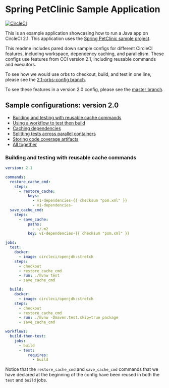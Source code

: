
# Spring PetClinic Sample Application
 
[![CircleCI](https://circleci.com/gh/annapamma/spring-petclinic.svg?style=svg)](https://circleci.com/gh/annapamma/spring-petclinic)

This is an example application showcasing how to run a Java app on CircleCI 2.1. This application uses the [Spring PetClinic sample project](https://projects.spring.io/spring-petclinic/).

This readme includes pared down sample configs for different CircleCI features, including workspace, dependency caching, and parallelism. 
These configs use features from CCI version 2.1, including reusable commands and executors.

To see how we would use orbs to checkout, build, and test in one line, please see the [2.1-orbs-config branch](https://github.com/annapamma/spring-petclinic/tree/2.1-orbs-config).

To see these features in a version 2.0 config, please see the [master branch](https://github.com/annapamma/spring-petclinic/tree/master).

## Sample configurations: version 2.0
- [Building and testing with reusable cache commands](#building-and-testing-with-reusable-cache-commands)
- [Using a workflow to test then build](#using-a-workflow-to-test-then-build)
- [Caching dependencies](#caching-dependencies)
- [Splitting tests across parallel containers](#splitting-tests-across-parallel-containers)
- [Storing code coverage artifacts](#storing-code-coverage-artifacts)
- [All together](#all-together)

### Building and testing with reusable cache commands
```yaml
version: 2.1

commands:
  restore_cache_cmd:
    steps:
      - restore_cache:
          keys:
            - v1-dependencies-{{ checksum "pom.xml" }}
            - v1-dependencies-
  save_cache_cmd:
    steps:
      - save_cache:
          paths:
            - ~/.m2
          key: v1-dependencies-{{ checksum "pom.xml" }}

jobs:
  test:
    docker:
      - image: circleci/openjdk:stretch
    steps:
      - checkout
      - restore_cache_cmd
      - run: ./mvnw test
      - save_cache_cmd

  build:
    docker:
      - image: circleci/openjdk:stretch
    steps:
      - checkout
      - restore_cache_cmd
      - run: ./mvnw -Dmaven.test.skip=true package
      - save_cache_cmd

workflows:
  build-then-test:
    jobs:
      - build
      - test:
          requires:
            - build
```
Notice that the `restore_cache_cmd` and `save_cache_cmd` commands that we have declared at the beginning of the config have been reused in both the `test` and `build` jobs.

